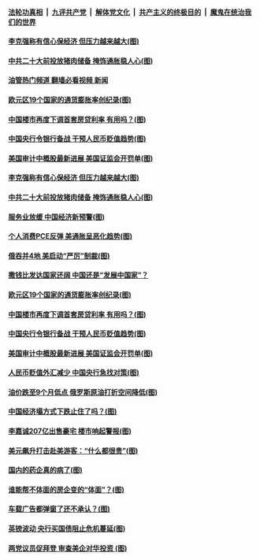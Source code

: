 ####  [法轮功真相](../../../../basic/blob/master/README.md?t=10030201) &nbsp;|&nbsp; [九评共产党](../../../../9ping.md/blob/master/README.md?t=10030201) &nbsp;|&nbsp; [解体党文化](../../../../jtdwh.md/blob/master/README.md?t=10030201)  &nbsp;|&nbsp; [共产主义的终极目的](../../../../gczydzjmd.md/blob/master/README.md?t=10030201) &nbsp;|&nbsp; [魔鬼在统治我们的世界](../../../../mgztzwmdsj.md/blob/master/README.md?t=10030201) 

#### [李克强称有信心保经济 但压力越来越大(图)](../pages/p5/1018083.md?t=10030201) 

#### [中共二十大前投放猪肉储备 掩饰通胀稳人心(图)](../pages/p5/1018071.md?t=10030201) 

#### [油管热门频道 翻墙必看视频 新闻](http://209.250.226.216:81/youtube.html?10030201)

#### [欧元区19个国家的通货膨胀率创纪录(图)](../pages/p5/1018066.md?t=10030201) 

#### [中国楼市再度下调首套房贷利率 有用吗？(图)](../pages/p5/1018022.md?t=10030201) 

#### [中国央行令银行备战 干预人民币贬值趋势(图)](../pages/p5/1017982.md?t=10030201) 

#### [美国审计中概股最新进展 美国证监会开罚单(图)](../pages/p5/1018003.md?t=10030201) 

#### [李克强称有信心保经济 但压力越来越大(图)](../pages/p5/1018083.md?t=10030201) 

#### [中共二十大前投放猪肉储备 掩饰通胀稳人心(图)](../pages/p5/1018071.md?t=10030201) 

#### [服务业放缓 中国经济新预警(图)](../pages/p5/1018101.md?t=10030201) 

#### [个人消费PCE反弹 美通胀呈恶化趋势(图)](../pages/p5/1018100.md?t=10030201) 

#### [俄吞并4地 美启动“严厉”制裁(图)](../pages/p5/1018099.md?t=10030201) 

#### [撒钱比发达国家还阔 中国还是“发展中国家”？](../pages/p5/1018073.md?t=10030201) 

#### [欧元区19个国家的通货膨胀率创纪录(图)](../pages/p5/1018066.md?t=10030201) 

#### [中国楼市再度下调首套房贷利率 有用吗？(图)](../pages/p5/1018022.md?t=10030201) 

#### [中国央行令银行备战 干预人民币贬值趋势(图)](../pages/p5/1017982.md?t=10030201) 

#### [美国审计中概股最新进展 美国证监会开罚单(图)](../pages/p5/1018003.md?t=10030201) 

#### [人民币贬值外汇减少 中国央行急找对策(图)](../pages/p5/1018020.md?t=10030201) 

#### [油价跌至9个月低点 俄罗斯原油打折空间降低(图)](../pages/p5/1018019.md?t=10030201) 

#### [中国经济塌方式下跌止住了吗？(图)](../pages/p5/1017995.md?t=10030201) 

#### [李嘉诚207亿出售豪宅 楼市响起警报(图)](../pages/p5/1017975.md?t=10030201) 

#### [美元飙升打击赴美游客：“什么都很贵”(图)](../pages/p5/1017918.md?t=10030201) 

#### [国内的药企真的病了(图)](../pages/p5/1017936.md?t=10030201) 

#### [谁能帮不体面的房企变的“体面”？(图)](../pages/p5/1017933.md?t=10030201) 

#### [车载广告都弹窗了还不承认？(图)](../pages/p5/1017929.md?t=10030201) 

#### [英镑波动 央行买国债阻止危机蔓延(图)](../pages/p5/1017922.md?t=10030201) 

#### [两党议员促拜登 审查美企对华投资 (图)](../pages/p5/1017921.md?t=10030201) 

<img src='http://gfw-breaker.win/goodnews/indexes/p5.md' width='0px' height='0px'/>
